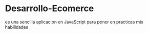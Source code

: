 # Desarrollo-Ecomerce
es una sencilla aplicacion en JavaScript  para poner en practicas mis habilidades 
